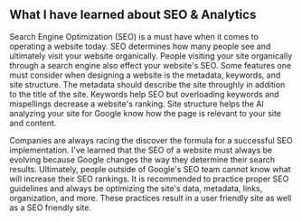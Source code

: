 What I have learned about SEO & Analytics
--------------------------------------------

Search Engine Optimization (SEO) is a must have when it comes to operating a website today. SEO determines how many people see and ultimately visit your website organically. People visiting your site organically through a search engine also effect your website's SEO.  Some features one must consider when designing a website is the metadata, keywords, and site structure. The metadata should describe the site throughly in addition to the title of the site. Keywords help SEO but overloading keywords and mispellings decrease a website's ranking. Site structure helps the AI analyzing your site for Google know how the page is relevant to your site and content.

Companies are always racing the discover the formula for a successful SEO implementation. I've learned that the SEO of a website must always be evolving because Google changes the way they determine their search results.  Ultimately, people outside of Google's SEO team cannot know what will increase their SEO rankings. It is recommended to practice proper SEO guidelines and always be optimizing the site's data, metadata, links, organization, and more. These practices result in a user friendly site as well as a SEO friendly site.
